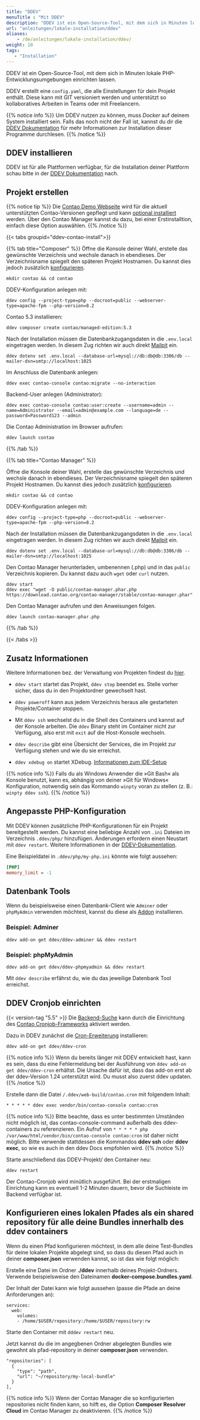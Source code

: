 ```yaml
---
title: "DDEV"
menuTitle : "Mit DDEV"
description: "DDEV ist ein Open-Source-Tool, mit dem sich in Minuten lokale PHP-Entwicklungsumgebungen einrichten lassen."
url: "anleitungen/lokale-installation/ddev"
aliases:
    - /de/anleitungen/lokale-installation/ddev/
weight: 10
tags:
   - "Installation"
---
```


DDEV ist ein Open-Source-Tool, mit dem sich in Minuten lokale PHP-Entwicklungsumgebungen einrichten lassen.

DDEV erstellt eine `config.yaml`, die alle Einstellungen für dein Projekt enthält. Diese kann mit GIT versioniert werden und unterstützt so kollaboratives Arbeiten in Teams oder mit Freelancern.

{{% notice info %}}
Um DDEV nutzen zu können, muss _Docker_ auf deinem System installiert sein. Falls das noch
nicht der Fall ist, kannst du dir die
[DDEV Dokumentation](https://ddev.readthedocs.io/en/stable/users/install/docker-installation/) für
mehr Informationen zur Installation dieser Programme durchlesen.
{{% /notice %}}


## DDEV installieren

DDEV ist für alle Plattformen verfügbar, für die Installation deiner Plattform schau bitte in der [DDEV Dokumentation](https://ddev.readthedocs.io/en/stable/users/install/ddev-installation/) nach.


## Projekt erstellen

{{% notice tip %}}
Die [Contao Demo Webseite](https://demo.contao.org/) wird für die aktuell unterstützten Contao-Versionen gepflegt und kann [optional 
installiert](https://github.com/contao/contao-demo) werden. Über den Contao Manager kannst du dazu, bei einer Erstinstalltion, einfach diese
Option auswählen.
{{% /notice %}}

{{< tabs groupid="ddev-contao-install">}}

{{% tab title="Composer" %}}
Öffne die Konsole deiner Wahl, erstelle das gewünschte Verzeichnis und wechsle danach in ebendieses. Der Verzeichnisname spiegelt den späteren Projekt Hostnamen. Du kannst dies jedoch zusätzlich [konfigurieren](https://ddev.readthedocs.io/en/latest/users/extend/additional-hostnames/).

```shell
mkdir contao && cd contao
```

DDEV-Konfiguration anlegen mit:

```shell
ddev config --project-type=php --docroot=public --webserver-type=apache-fpm --php-version=8.2
```

Contao 5.3 installieren:

```shell
ddev composer create contao/managed-edition:5.3
```

Nach der Installation müssen die Datenbankzugangsdaten in die `.env.local` eingetragen werden. In diesem Zug richten wir auch direkt 
[Mailpit](https://ddev.readthedocs.io/en/stable/users/usage/developer-tools/#email-capture-and-review-mailpit) ein.

```shell
ddev dotenv set .env.local --database-url=mysql://db:db@db:3306/db --mailer-dsn=smtp://localhost:1025
```

Im Anschluss die Datenbank anlegen:

```shell
ddev exec contao-console contao:migrate --no-interaction
```

Backend-User anlegen (Administrator):

```shell
ddev exec contao-console contao:user:create --username=admin --name=Administrator --email=admin@example.com --language=de --password=Password123 --admin
```

Die Contao Administration im Browser aufrufen:

```shell
ddev launch contao
```

{{% /tab %}}

{{% tab title="Contao Manager" %}}

Öffne die Konsole deiner Wahl, erstelle das gewünschte Verzeichnis und wechsle danach in ebendieses. Der Verzeichnisname spiegelt den späteren Projekt Hostnamen. Du kannst dies jedoch zusätzlich [konfigurieren](https://ddev.readthedocs.io/en/latest/users/extend/additional-hostnames/).

```shell
mkdir contao && cd contao
```

DDEV-Konfiguration anlegen mit:

```shell
ddev config --project-type=php --docroot=public --webserver-type=apache-fpm --php-version=8.2
```

Nach der Installation müssen die Datenbankzugangsdaten in die `.env.local` eingetragen werden. In diesem Zug richten wir auch direkt 
[Mailpit](https://ddev.readthedocs.io/en/stable/users/usage/developer-tools/#email-capture-and-review-mailpit) ein.

```shell
ddev dotenv set .env.local --database-url=mysql://db:db@db:3306/db --mailer-dsn=smtp://localhost:1025
```

Den Contao Manager herunterladen, umbenennen (.php) und in das `public` Verzeichnis kopieren. Du kannst dazu auch `wget` oder `curl` nutzen.

```shell
ddev start
ddev exec "wget -O public/contao-manager.phar.php https://download.contao.org/contao-manager/stable/contao-manager.phar"
```

Den Contao Manager aufrufen und den Anweisungen folgen.

```shell
ddev launch contao-manager.phar.php
```

{{% /tab %}}

{{< /tabs >}}


## Zusatz Informationen

Weitere Informationen bez. der Verwaltung von Projekten findest du [hier](https://ddev.readthedocs.io/en/stable/users/usage/managing-projects/#listing-project-information).

- `ddev start` startet das Projekt, `ddev stop` beendet es. Stelle vorher sicher, dass du in den Projektordner gewechselt hast.

- `ddev poweroff` kann aus jedem Verzeichnis heraus alle gestarteten Projekte/Container stoppen.

- Mit `ddev ssh` wechselst du in die Shell des Containers und kannst auf der Konsole arbeiten. Die `ddev` Binary steht im Container nicht zur Verfügung, also erst mit `exit` auf die Host-Konsole wechseln.

- `ddev describe` gibt eine Übersicht der Services, die im Projekt zur Verfügung stehen und wie du sie erreichst.

- `ddev xdebug on` startet XDebug. [Informationen zum IDE-Setup](https://ddev.readthedocs.io/en/latest/users/debugging-profiling/step-debugging/#ide-setup)

{{% notice info %}}
Falls du als Windows Anwender die »Git Bash« als Konsole benutzt, kann es, abhängig von deiner »Git für Windows« Konfiguration, notwendig sein das Kommando `winpty` voran zu stellen (z. B.: `winpty ddev ssh`).
{{% /notice %}}

## Angepasste PHP-Konfiguration

Mit DDEV können zusätzliche PHP-Konfigurationen für ein Projekt bereitgestellt werden. Du kannst eine beliebige Anzahl von `.ini` Dateien im Verzeichnis `.ddev/php/` hinzufügen. Änderungen erfordern einen Neustart mit `ddev restart`. Weitere Informationen in der [DDEV-Dokumentation](https://ddev.readthedocs.io/en/stable/users/extend/customization-extendibility/#custom-php-configuration-phpini).

Eine Beispieldatei in `.ddev/php/my-php.ini` könnte wie folgt aussehen:

```ini
[PHP]
memory_limit = -1
```


## Datenbank Tools

Wenn du beispielsweise einen Datenbank-Client wie `Adminer` oder `phpMyAdmin` verwenden möchtest, kannst du diese als 
[Addon](https://ddev.readthedocs.io/en/latest/users/extend/additional-services/) installieren.


### Beispiel: Adminer

```shell
ddev add-on get ddev/ddev-adminer && ddev restart
```

### Beispiel: phpMyAdmin

```shell
ddev add-on get ddev/ddev-phpmyadmin && ddev restart
```

Mit `ddev describe` erfährst du, wie du das jeweilige Datenbank Tool erreichst.


## DDEV Cronjob einrichten

{{< version-tag "5.5" >}} Die [Backend-Suche](https://docs.contao.org/manual/de/installation/systemvoraussetzungen/backend-suche/) kann durch die Einrichtung des [Contao Cronjob-Frameworks](https://docs.contao.org/manual/de/performance/cronjobs/) aktiviert werden.

Dazu in DDEV zunächst die [Cron-Erweiterung](https://github.com/ddev/ddev-cron) installieren:

```shell
ddev add-on get ddev/ddev-cron
```
{{% notice info %}}
Wenn du bereits länger mit DDEV entwickelt hast, kann es sein, dass du eine Fehlermeldung bei der Ausführung von `ddev add-on get ddev/ddev-cron` erhältst. Die Ursache dafür ist, dass das add-on erst ab der ddev-Version 1.24 unterstützt wird. Du musst also zuerst ddev updaten.
{{% /notice %}}

Erstelle dann die Datei `/.ddev/web-build/contao.cron` mit folgendem Inhalt:

```shell
* * * * * ddev exec vendor/bin/contao-console contao:cron
```
{{% notice info %}} 
Bitte beachte, dass es unter bestimmten Umständen nicht möglich ist, das contao-console-command außerhalb des ddev-containers zu referenzieren. Ein Aufruf von `* * * * * php /var/www/html/vendor/bin/contao-console contao:cron` ist daher nicht möglich. Bitte verwende stattdessen die Kommandos **ddev ssh** oder **ddev exec**, so wie es auch in den ddev Docs empfohlen wird.
{{% /notice %}}

Starte anschließend das DDEV-Projekt/ den Container neu:

```shell
ddev restart
```

Der Contao-Cronjob wird minütlich ausgeführt. Bei der erstmaligen Einrichtung kann es eventuell 1-2 Minuten dauern, bevor die Suchleiste im Backend verfügbar ist.

## Konfigurieren eines lokalen Pfades als ein shared repository für alle deine Bundles innerhalb des ddev containers

Wenn du einen Pfad konfigurieren möchtest, in dem alle deine Test-Bundles für deine lokalen Projekte abgelegt sind, so dass du diesen Pfad auch in deiner **composer.json** verwenden kannst, so ist das wie folgt möglich:

Erstelle eine Datei im Ordner **./ddev** innerhalb deines Projekt-Ordners. Verwende beispielsweise den Dateinamen **docker-compose.bundles.yaml**.

Der Inhalt der Datei kann wie folgt aussehen (passe die Pfade an deine Anforderungen an):
```
services:
  web:
    volumes:
    - /home/$USER/repository:/home/$USER/repository:rw
```

Starte den Container mit ```dddev restart``` neu.

Jetzt kannst du die im angegbenen Ordner abgelegten Bundles wie gewohnt als pfad-repository in deiner **composer.json** verwenden.
```
"repositories": [
  {
    "type": "path",
    "url": "~/repository/my-local-bundle"
  }
],
```

{{% notice info %}}
Wenn der Contao Manager die so konfigurierten repositories nicht finden kann, so hilft es, die Option **Composer Resolver Cloud** im Contao Manager zu deaktivieren.
{{% /notice %}}
